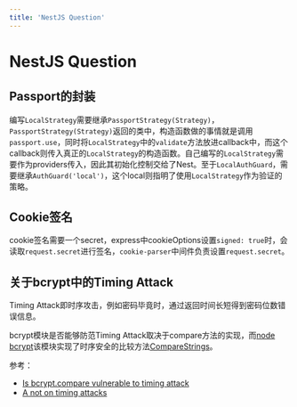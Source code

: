 ```yaml
---
title: 'NestJS Question'
---
```


# NestJS Question

## Passport的封装

编写`LocalStrategy`需要继承`PassportStrategy(Strategy)`，`PassportStrategy(Strategy)`返回的类中，构造函数做的事情就是调用`passport.use`，同时将`LocalStrategy`中的`validate`方法放进callback中，而这个callback则传入真正的`LocalStrategy`的构造函数。自己编写的`LocalStrategy`需要作为providers传入，因此其初始化控制交给了Nest。至于`LocalAuthGuard`，需要继承`AuthGuard('local')`，这个local则指明了使用`LocalStrategy`作为验证的策略。



## Cookie签名

cookie签名需要一个secret，express中cookieOptions设置`signed: true`时，会读取`request.secret`进行签名，`cookie-parser`中间件负责设置`request.secret`。



## 关于bcrypt中的Timing Attack

Timing Attack即时序攻击，例如密码毕竟时，通过返回时间长短得到密码位数错误信息。

bcrypt模块是否能够防范Timing Attack取决于compare方法的实现，而[node bcrypt](https://www.npmjs.com/package/bcrypt)该模块实现了时序安全的比较方法[CompareStrings](https://github.com/kelektiv/node.bcrypt.js/blob/master/src/bcrypt_node.cc#L247)。

参考：

- [Is bcrypt.compare vulnerable to timing attack](https://stackoverflow.com/questions/35620979/is-bcrypt-compare-vulnerable-to-timing-attack)
- [A not on timing attacks](https://www.npmjs.com/package/bcrypt#a-note-on-timing-attacks)

